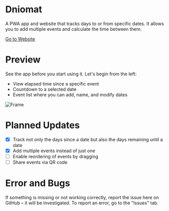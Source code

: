 # Dniomat
A PWA app and website that tracks days to or from specific dates. It allows you to add multiple events and calculate the time between them.

[Go to Website](https://mrwoodsman.pl/counter/)

# Preview
See the app before you start using it. Let's begin from the left:
- View elapsed time since a specific event
- Countdown to a selected date
- Event list where you can add, name, and modify dates

![Frame](https://github.com/user-attachments/assets/af996c7f-6e5e-49d4-aeda-be5a2e507667)

# Planned Updates
- [x] Track not only the days since a date but also the days remaining until a date
- [x] Add multiple events instead of just one
- [ ] Enable reordering of events by dragging
- [ ] Share events via QR code

# Error and Bugs  
If something is missing or not working correctly, report the issue here on GitHub – it will be investigated. To report an error, go to the "Issues" tab.
